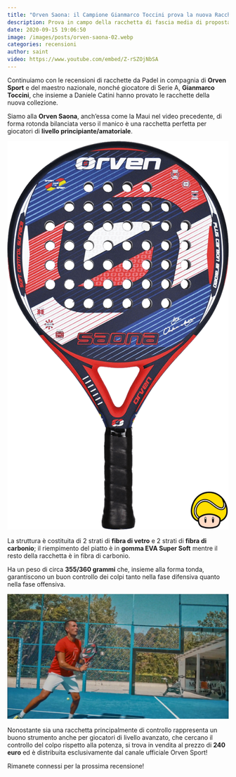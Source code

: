 ```yaml
---
title: "Orven Saona: il Campione Gianmarco Toccini prova la nuova Racchetta da Padel"
description: Prova in campo della racchetta di fascia media di proposta da Orven Sport per la stagione 2020
date: 2020-09-15 19:06:50
image: /images/posts/orven-saona-02.webp
categories: recensioni
author: saint
video: https://www.youtube.com/embed/Z-rSZOjNbSA
---
```


Continuiamo con le recensioni di racchette da Padel in compagnia di **Orven Sport** e del maestro nazionale, nonché giocatore di Serie A, **Gianmarco Toccini**, che insieme a Daniele Catini hanno provato le racchette della nuova collezione.

Siamo alla **Orven Saona**, anch’essa come la Maui nel video precedente, di forma rotonda bilanciata verso il manico è una racchetta  perfetta per giocatori di **livello principiante/amatoriale**.

![Orven Sport Saona racchetta pala padel paddle consigli rotonda tonda fibra 2020](/images/posts/orven-saona-fronte-padelup.png)

La struttura è costituita di 2 strati di **fibra di vetro** e 2 strati di **fibra di carbonio**; il riempimento del piatto è in **gomma EVA Super Soft** mentre il resto della racchetta è in fibra di carbonio.

Ha un peso di circa **355/360 grammi** che, insieme alla forma tonda, garantiscono un buon controllo dei colpi tanto nella fase difensiva quanto nella fase offensiva. 

![Orven Sport Saona racchetta pala padel paddle consigli rotonda tonda fibra 2020](/images/posts/orven-saona-01.webp)

Nonostante sia una racchetta principalmente di controllo rappresenta un buono strumento anche per giocatori di livello avanzato, che cercano il controllo del colpo rispetto alla potenza, si trova in vendita al prezzo di **240 euro** ed è distribuita esclusivamente dal canale ufficiale Orven Sport!

Rimanete connessi per la prossima recensione! 
